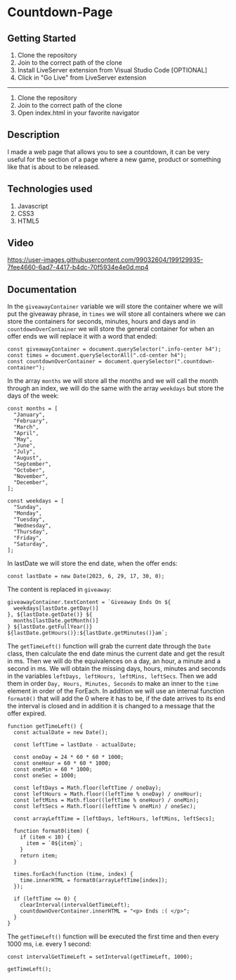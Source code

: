 # Countdown-Page

## Getting Started

1. Clone the repository
2. Join to the correct path of the clone
3. Install LiveServer extension from Visual Studio Code [OPTIONAL]
4. Click in "Go Live" from LiveServer extension

---

1. Clone the repository
2. Join to the correct path of the clone
3. Open index.html in your favorite navigator

## Description

I made a web page that allows you to see a countdown, it can be very useful for the section of a page where a new game, product or something like that is about to be released.

## Technologies used

1. Javascript
2. CSS3
3. HTML5

## Video

https://user-images.githubusercontent.com/99032604/199129935-7fee4660-6ad7-4417-b4dc-70f5934e4e0d.mp4

## Documentation

In the `giveawayContainer` variable we will store the container where we will put the giveaway phrase, in `times` we will store all containers where we can store the containers for seconds, minutes, hours and days and in `countdownOverContainer` we will store the general container for when an offer ends we will replace it with a word that ended:

```
const giveawayContainer = document.querySelector(".info-center h4");
const times = document.querySelectorAll(".cd-center h4");
const countdownOverContainer = document.querySelector(".countdown-container");
```

In the array `months` we will store all the months and we will call the month through an index, we will do the same with the array `weekdays` but store the days of the week:

```
const months = [
  "January",
  "February",
  "March",
  "April",
  "May",
  "June",
  "July",
  "August",
  "September",
  "October",
  "November",
  "December",
];

const weekdays = [
  "Sunday",
  "Monday",
  "Tuesday",
  "Wednesday",
  "Thursday",
  "Friday",
  "Saturday",
];
```

In lastDate we will store the end date, when the offer ends:

```
const lastDate = new Date(2023, 6, 29, 17, 30, 0);
```

The content is replaced in `giveaway`:

```
giveawayContainer.textContent = `Giveaway Ends On ${
  weekdays[lastDate.getDay()]
}, ${lastDate.getDate()} ${
  months[lastDate.getMonth()]
} ${lastDate.getFullYear()} ${lastDate.getHours()}:${lastDate.getMinutes()}am`;
```

The `getTimeLeft()` function will grab the current date through the `Date` class, then calculate the end date minus the current date and get the result in ms. Then we will do the equivalences on a day, an hour, a minute and a second in ms. We will obtain the missing days, hours, minutes and seconds in the variables `leftDays, leftHours, leftMins, leftSecs`. Then we add them in order `Day, Hours, Minutes, Seconds` to make an inner to the `time` element in order of the ForEach. In addition we will use an internal function `format0()` that will add the 0 where it has to be, if the date arrives to its end the interval is closed and in addition it is changed to a message that the offer expired.

```
function getTimeLeft() {
  const actualDate = new Date();

  const leftTime = lastDate - actualDate;

  const oneDay = 24 * 60 * 60 * 1000;
  const oneHour = 60 * 60 * 1000;
  const oneMin = 60 * 1000;
  const oneSec = 1000;

  const leftDays = Math.floor(leftTime / oneDay);
  const leftHours = Math.floor((leftTime % oneDay) / oneHour);
  const leftMins = Math.floor((leftTime % oneHour) / oneMin);
  const leftSecs = Math.floor((leftTime % oneMin) / oneSec);

  const arrayLeftTime = [leftDays, leftHours, leftMins, leftSecs];

  function format0(item) {
    if (item < 10) {
      item = `0${item}`;
    }
    return item;
  }

  times.forEach(function (time, index) {
    time.innerHTML = format0(arrayLeftTime[index]);
  });

  if (leftTime <= 0) {
    clearInterval(intervalGetTimeLeft);
    countdownOverContainer.innerHTML = "<p> Ends :( </p>";
  }
}
```

The `getTimeLeft()` function will be executed the first time and then every 1000 ms, i.e. every 1 second:

```
const intervalGetTimeLeft = setInterval(getTimeLeft, 1000);

getTimeLeft();
```
